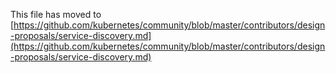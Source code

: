 This file has moved to [https://github.com/kubernetes/community/blob/master/contributors/design-proposals/service-discovery.md](https://github.com/kubernetes/community/blob/master/contributors/design-proposals/service-discovery.md)
